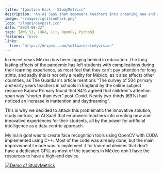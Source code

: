 ```yaml
---
title: "Ignition Hack - StudyMetrics"
description: "An AI SaaS that empowers teachers into creating new and innovative experiences for their students, all by the power for artificial intelligence as a data centric approach."
image: "/images/ignitionhack.png"
logo: "/logos/devpost.ico"
date: "2024-08-22"
tags: [AWS S3, CUDA, C++, OpenCV, Python]
featured: false
links:
  live: "https://devpost.com/software/studyvision"
---
```


In recent years México has been lagging behind in education. The long lasting effects of the pandemic has left students with complications during their learning experience, as most feel that they can't pay attention for long stints, and sadly this is not only a reality for México, as it also affects other countries, as The Guardian's article mentions "The survey of 504 primary and early years teachers in schools in England by the online subject resource Kapow Primary found that 84% agreed that children's attention span was “shorter than ever” post-Covid. Nearly two-thirds (69%) had noticed an increase in inattention and daydreaming".

This is why we decided to attack this problematic the innovative solution, study metrics, an AI SaaS that empowers teachers into creating new and innovative experiences for their students, all by the power for artificial intelligence as a data centric approach.

My main goal was to create face recognition tools using OpenCV with CUDA implemented using C++. Most of the code was already done, but the main improvement I made was to implement it for low-end devices that don't have a dedicated GPU, as most of the teachers in México don't have the resources to have a high-end device.

[![Demo of StudyMetrics](https://img.youtube.com/vi/NDn7WzKKP9s/maxresdefault.jpg)](https://youtu.be/NDn7WzKKP9s)
